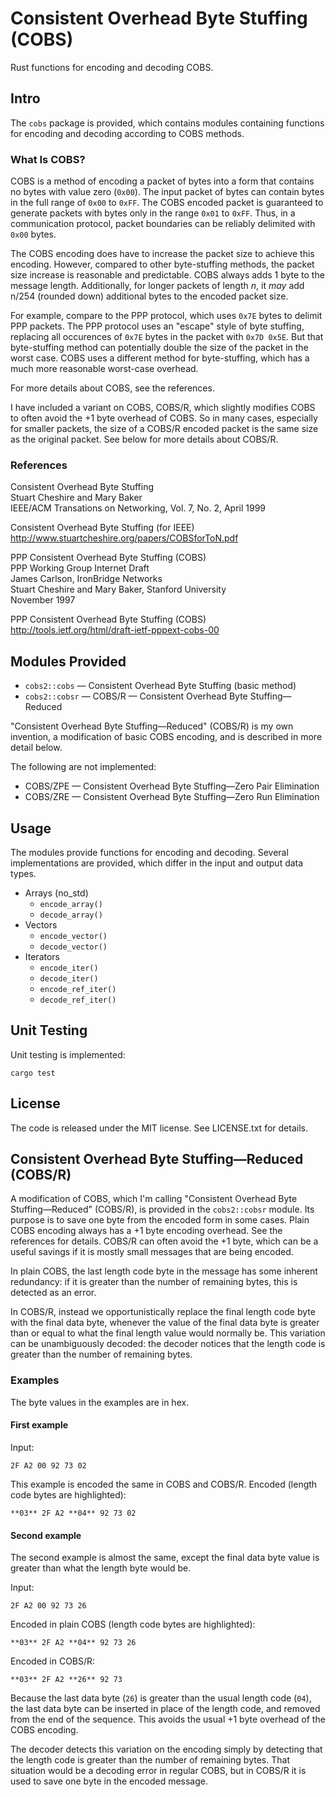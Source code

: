 # Consistent Overhead Byte Stuffing (COBS)

Rust functions for encoding and decoding COBS.

## Intro

The `cobs` package is provided, which contains modules containing functions
for encoding and decoding according to COBS methods.


### What Is COBS?

COBS is a method of encoding a packet of bytes into a form that contains no
bytes with value zero (`0x00`). The input packet of bytes can contain bytes
in the full range of `0x00` to `0xFF`. The COBS encoded packet is guaranteed to
generate packets with bytes only in the range `0x01` to `0xFF`. Thus, in a
communication protocol, packet boundaries can be reliably delimited with `0x00`
bytes.

The COBS encoding does have to increase the packet size to achieve this
encoding. However, compared to other byte-stuffing methods, the packet size
increase is reasonable and predictable. COBS always adds 1 byte to the
message length. Additionally, for longer packets of length *n*, it *may* add
n/254 (rounded down) additional bytes to the encoded packet size.

For example, compare to the PPP protocol, which uses `0x7E` bytes to delimit
PPP packets. The PPP protocol uses an "escape" style of byte stuffing,
replacing all occurences of `0x7E` bytes in the packet with `0x7D 0x5E`. But
that byte-stuffing method can potentially double the size of the packet in the
worst case. COBS uses a different method for byte-stuffing, which has a much
more reasonable worst-case overhead.

For more details about COBS, see the references.

I have included a variant on COBS, COBS/R, which slightly modifies COBS to
often avoid the +1 byte overhead of COBS. So in many cases, especially for
smaller packets, the size of a COBS/R encoded packet is the same size as the
original packet. See below for more details about COBS/R.

### References

Consistent Overhead Byte Stuffing  
Stuart Cheshire and Mary Baker  
IEEE/ACM Transations on Networking, Vol. 7, No. 2, April 1999

Consistent Overhead Byte Stuffing (for IEEE)  
http://www.stuartcheshire.org/papers/COBSforToN.pdf

PPP Consistent Overhead Byte Stuffing (COBS)  
PPP Working Group Internet Draft  
James Carlson, IronBridge Networks  
Stuart Cheshire and Mary Baker, Stanford University  
November 1997

PPP Consistent Overhead Byte Stuffing (COBS)  
http://tools.ietf.org/html/draft-ietf-pppext-cobs-00


## Modules Provided

* `cobs2::cobs` — Consistent Overhead Byte Stuffing (basic method)
* `cobs2::cobsr` — COBS/R — Consistent Overhead Byte Stuffing—Reduced

"Consistent Overhead Byte Stuffing—Reduced" (COBS/R) is my own invention,
a modification of basic COBS encoding, and is described in more detail below.

The following are not implemented:

* COBS/ZPE — Consistent Overhead Byte Stuffing—Zero Pair Elimination
* COBS/ZRE — Consistent Overhead Byte Stuffing—Zero Run Elimination

## Usage

The modules provide functions for encoding and decoding. Several implementations
are provided, which differ in the input and output data types.

* Arrays (no_std)
    * `encode_array()`
    * `decode_array()`
* Vectors
    * `encode_vector()`
    * `decode_vector()`
* Iterators
    * `encode_iter()`
    * `decode_iter()`
    * `encode_ref_iter()`
    * `decode_ref_iter()`

## Unit Testing

Unit testing is implemented:

    cargo test

## License

The code is released under the MIT license. See LICENSE.txt for details.

## Consistent Overhead Byte Stuffing—Reduced (COBS/R)

A modification of COBS, which I'm calling "Consistent Overhead Byte
Stuffing—Reduced" (COBS/R), is provided in the `cobs2::cobsr` module. Its
purpose is to save one byte from the encoded form in some cases. Plain COBS
encoding always has a +1 byte encoding overhead. See the references for
details. COBS/R can often avoid the +1 byte, which can be a useful
savings if it is mostly small messages that are being encoded.

In plain COBS, the last length code byte in the message has some inherent
redundancy: if it is greater than the number of remaining bytes, this is
detected as an error.

In COBS/R, instead we opportunistically replace the final length code byte with
the final data byte, whenever the value of the final data byte is greater than
or equal to what the final length value would normally be. This variation can be
unambiguously decoded: the decoder notices that the length code is greater than
the number of remaining bytes.

### Examples

The byte values in the examples are in hex.

#### First example

Input:

    2F A2 00 92 73 02

This example is encoded the same in COBS and COBS/R. Encoded (length code bytes
are highlighted):

    **03** 2F A2 **04** 92 73 02

#### Second example

The second example is almost the same, except the final data byte value is
greater than what the length byte would be.

Input:

    2F A2 00 92 73 26

Encoded in plain COBS (length code bytes are highlighted):

    **03** 2F A2 **04** 92 73 26

Encoded in COBS/R:

    **03** 2F A2 **26** 92 73

Because the last data byte (`26`) is greater than the usual length code
(`04`), the last data byte can be inserted in place of the length code, and
removed from the end of the sequence. This avoids the usual +1 byte overhead of
the COBS encoding.

The decoder detects this variation on the encoding simply by detecting that the
length code is greater than the number of remaining bytes. That situation would
be a decoding error in regular COBS, but in COBS/R it is used to save one byte
in the encoded message.

